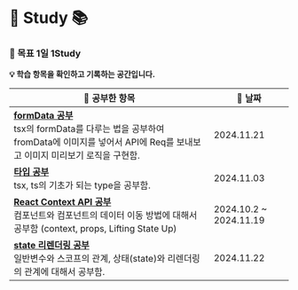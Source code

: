 # 🚀 Study 📚


### 🎯 목표 1일 1Study 


**💡 학습 항목을 확인하고 기록하는 공간입니다.**

| 📖 **공부한 항목**                             | 📅 **날짜**     |
|---------------------------------------------------------|----------------|
| **[formData 공부](Archive/formData공부.md)** <br>tsx의 formData를 다루는 법을 공부하여 fromData에 이미지를 넣어서 API에 Req를 보내보고 이미지 미리보기 로직을 구현함. | 2024.11.21     |
| **[타입 공부](Archive/타입공부.md)** <br>tsx, ts의 기초가 되는 type을 공부함. | 2024.11.03     |
| **[React Context API 공부](Archive/react-ContextAPI연습하기.md)** <br>컴포넌트와 컴포넌트의 데이터 이동 방법에 대해서 공부함 (context, props, Lifting State Up) | 2024.10.2 ~ 2024.11.19     |
| **[state 리렌더링 공부](Archive/헷갈린렌더링과변수의관계.md)** <br>일반변수와 스코프의 관계, 상태(state)와 리렌더링의 관계에 대해서 공부함. | 2024.11.22     |
